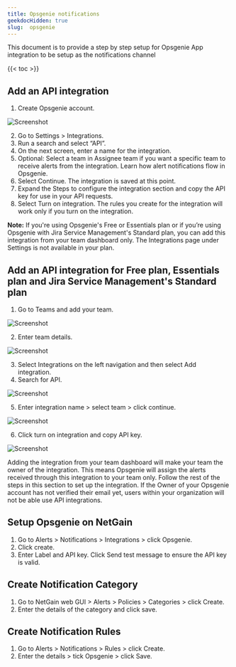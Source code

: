 ```yaml
---
title: Opsgenie notifications
geekdocHidden: true
slug:  opsgenie
---
```

This document is to provide a step by step setup for Opsgenie App integration to be setup as the notifications channel

<!-- spellchecker-disable -->

{{< toc >}}

<!-- spellchecker-enable -->

## Add an API integration
1. Create Opsgenie account.

<img src="/modules/alerts/integrations/images/create-account.png" alt="Screenshot" style="max-width: 400px">

2. Go to Settings > Integrations.
3. Run a search and select “API”.
4. On the next screen, enter a name for the integration.
5. Optional: Select a team in Assignee team if you want a specific team to receive alerts from the integration. Learn how alert notifications flow in Opsgenie.
6. Select Continue.
The integration is saved at this point.
7. Expand the Steps to configure the integration section and copy the API key for use in your API requests.
8. Select Turn on integration.
The rules you create for the integration will work only if you turn on the integration.

**Note:** If you're using Opsgenie's Free or Essentials plan or if you’re using Opsgenie with Jira Service Management's Standard plan, you can add this integration from your team dashboard only. The Integrations page under Settings is not available in your plan.

## Add an API integration for Free plan, Essentials plan and Jira Service Management's Standard plan

1. Go to Teams and add your team.

<img src="/modules/alerts/integrations/images/add-team.png" alt="Screenshot">

2. Enter team details.

<img src="/modules/alerts/integrations/images/enter-team-details.png" alt="Screenshot" style="max-width: 400px">

3. Select Integrations on the left navigation and then select Add integration.
4. Search for API.

<img src="/modules/alerts/integrations/images/add-api-integration.png" alt="Screenshot" style="max-width: 400px">

5. Enter integration name > select team > click continue.

<img src="/modules/alerts/integrations/images/interation-name.png" alt="Screenshot" style="max-width: 400px">

6. Click turn on integration and copy API key.
<img src="/modules/alerts/integrations/images/turn-on-integration-get-api-key.png" alt="Screenshot" style="max-width: 400px">

Adding the integration from your team dashboard will make your team the owner of the integration. This means Opsgenie will assign the alerts received through this integration to your team only. Follow the rest of the steps in this section to set up the integration.
If the Owner of your Opsgenie account has not verified their email yet, users within your organization will not be able use API integrations.

## Setup Opsgenie on NetGain
1. Go to Alerts > Notifications > Integrations > click Opsgenie.
2. Click create.
3. Enter Label and API key. Click Send test message to ensure the API key is valid.

## Create Notification Category
1. Go to NetGain web GUI >  Alerts > Policies > Categories > click Create.
2. Enter the details of the category and click save.

## Create Notification Rules
1. Go to Alerts > Notifications > Rules > click Create.
2. Enter the details > tick Opsgenie > click Save.
